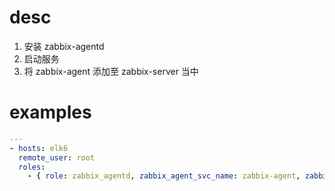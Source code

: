 # desc

1. 安装 zabbix-agentd
2. 启动服务
3. 将 zabbix-agent 添加至 zabbix-server 当中

# examples

```yaml
---
- hosts: elk6
  remote_user: root
  roles:
    - { role: zabbix_agentd, zabbix_agent_svc_name: zabbix-agent, zabbix_groups: ['elk-server','kafka'], zabbix_host_templates: ['es', 'kafka'] }
```
